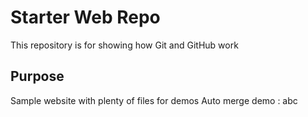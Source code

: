# Starter Web Repo

This repository is for showing how Git and GitHub work

## Purpose

Sample website with plenty of files for demos
Auto merge demo : abc
